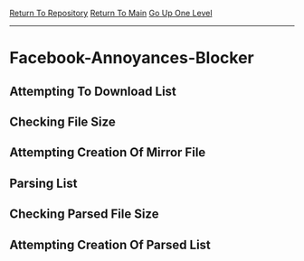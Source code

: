 [Return To Repository](https://github.com/deathbybandaid/piholeparser/)
[Return To Main](https://github.com/deathbybandaid/piholeparser/blob/master/RecentRunLogs/Mainlog.md)
[Go Up One Level](https://github.com/deathbybandaid/piholeparser/blob/master/RecentRunLogs/TopLevelScripts/30-Processing-Blacklists.md)
____________________________________
# Facebook-Annoyances-Blocker
## Attempting To Download List
## Checking File Size
## Attempting Creation Of Mirror File
## Parsing List
## Checking Parsed File Size
## Attempting Creation Of Parsed List
